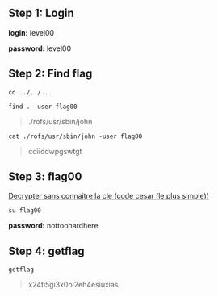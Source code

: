 ## Step 1: Login
**login:** level00

**password:** level00

## Step 2: Find flag
`cd ../../..`

`find . -user flag00`
> ./rofs/usr/sbin/john

`cat ./rofs/usr/sbin/john -user flag00`
> cdiiddwpgswtgt

## Step 3: flag00
[Decrypter sans connaitre la cle (code cesar (le plus simple))](https://calculis.net/code-cesar)

`su flag00`

**password:** nottoohardhere

## Step 4: getflag

`getflag`
> x24ti5gi3x0ol2eh4esiuxias
